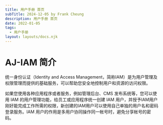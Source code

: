 ```yaml
---
title: 用户手册 首页
subTitle: 2024-12-05 by Frank Cheung
description: 用户手册 首页
date: 2022-01-05
tags:
  - 用户手册
layout: layouts/docs.njk
---
```


# AJ-IAM 简介

统一身份认证（Identity and Access Management，简称IAM）是为用户管理及权限管理而提供的基础服务，可以帮助您安全地控制用户和资源的访问权限。 

如果您使用各种应用程序或者服务，例如管理后台、CMS 发布系统等，您可以使用 IAM 的用户管理功能，给员工或应用程序统一创建 IAM 用户，并授予IAM用户刚好能完成工作所需的权限，新创建的IAM用户可以使用自己单独的用户名和密码登录服务。IAM 用户的作用是多用户协同操作同一帐号时，避免分享帐号的密码。